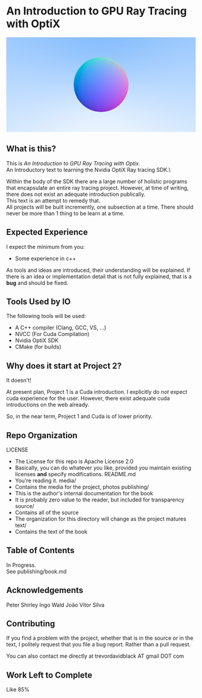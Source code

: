 # An Introduction to GPU Ray Tracing with OptiX #

![](media/readme_header.png)

## What is this? ##

This is *An Introduction to GPU Ray Tracing with Optix*.\
An Introductory text to learning the Nvidia OptiX Ray tracing SDK.\

Within the body of the SDK there are a large number of holistic programs that encapsulate an entire ray tracing project. However, at time of writing, there does not exist an adequate introduction publically.\
This text is an attempt to remedy that.\
All projects will be built incremently, one subsection at a time. There should never be more than 1 thing to be learn at a time.

## Expected Experience ##

I expect the minimum from you:
- Some experience in c++

As tools and ideas are introduced, their understanding will be explained. If there is an idea or implementation detail that is not fully explained, that is a **bug** and should be fixed.

## Tools Used by IO ##

The following tools will be used:
- A C++ compiler (Clang, GCC, VS, ...)
- NVCC (For Cuda Compilation)
- Nvidia OptiX SDK
- CMake (for builds)

## Why does it start at Project 2? ##

It doesn't!

At present plan, Project 1 is a Cuda introduction. I explicitly do *not* expect cuda experience for the user. However, there exist adequate cuda introductions on the web already.

So, in the near term, Project 1 and Cuda is of lower priority.

## Repo Organization ##

LICENSE
- The License for this repo is Apache License 2.0
- Basically, you can do whatever you like, provided you maintain existing licenses **and** specify modifications.
README.md
- You're reading it.
media/
- Contains the media for the project, photos
publishing/
- This is the author's internal documentation for the book
- It is probably zero value to the reader, but included for transparency
source/
- Contains all of the source
- The organization for this directory will change as the project matures
text/
- Contains the text of the book

## Table of Contents ##

In Progress.\
See publishing/book.md

## Acknowledgements ##

Peter Shirley
Ingo Wald
João Vítor Silva

## Contributing ##

If you find a problem with the project, whether that is in the source or in the text, I politely request that you file a bug report. Rather than a pull request.

You can also contact me directly at trevordavidblack AT gmail DOT com

## Work Left to Complete ##

Like 85%